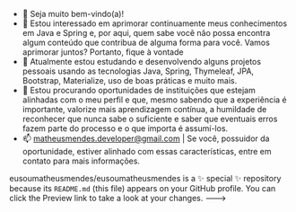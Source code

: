 - 👋 Seja muito bem-vindo(a)! 
- 👀 Estou interessado  em aprimorar continuamente meus conhecimentos em Java e Spring e, por aqui, quem sabe  você não  possa encontra algum conteúdo que  contribua de alguma forma para você. Vamos aprimorar juntos? Portanto, fique à vontade
- 🌱 Atualmente estou  estudando e desenvolvendo alguns projetos pessoais usando as tecnologias Java, Spring, Thymeleaf, JPA, Bootstrap, Materialize, uso de boas práticas e muito mais.  
- 💞️ Estou procurando oportunidades de instituições que estejam alinhadas com o meu perfil e que, mesmo sabendo que a experiência é importante, valorize mais aprendizagem contínua, a humildade de reconhecer que nunca sabe o suficiente e saber que eventuais erros fazem parte do processo e o que importa é assumí-los. 
- 📫 matheusmendes.developer@gmail.com | Se você, possuidor da oportunidade, estiver alinhado com essas características, entre em contato para mais informações.

eusoumatheusmendes/eusoumatheusmendes is a ✨ special ✨ repository because its `README.md` (this file) appears on your GitHub profile.
You can click the Preview link to take a look at your changes.
--->
